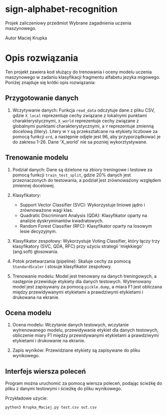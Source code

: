 # sign-alphabet-recognition
Projek zaliczeniowy przedmiot Wybrane zagadnienia uczenia maszynowego. 

Autor Maciej Krupka

# Opis rozwiązania

Ten projekt zawiera kod służący do trenowania i oceny modelu uczenia maszynowego w zadaniu klasyfikacji fragmentu alfabetu jezyka migowego. Poniżej znajduje się krótki opis rozwiązania:

## Przygotowanie danych

1. Wczytywanie danych: Funkcja `read_data` odczytuje dane z pliku CSV, gdzie `X_local` reprezentuje cechy związane z lokalnymi punktami charakterystycznymi, `X_world` reprezentuje cechy związane z globalnymi punktami charakterystycznymi, a `Y` reprezentuje zmienną docelową (litery). Litery w `Y` są przekształcane na etykiety liczbowe za pomocą funkcji `ord`, a następnie odjęte jest 96, aby przyporządkować je do zakresu 1-26. Dane 'X_world' nie sa pozniej wykorztystywane.

## Trenowanie modelu

1. Podział danych: Dane są dzielone na zbiory treningowe i testowe za pomocą funkcji `train_test_split`, gdzie 20% danych jest przeznaczonych do testowania, a podział jest zrównoważony względem zmiennej docelowej.

2. Klasyfikatory:
   - Support Vector Classifier (SVC): Wykorzystuje liniowe jądro i zrównoważone wagi klas.
   - Quadratic Discriminant Analysis (QDA): Klasyfikator oparty na analizie dyskryminantów kwadratowych.
   - Random Forest Classifier (RFC): Klasyfikator oparty na losowym lesie decyzyjnym.

3. Klasyfikator zespołowy: Wykorzystuje Voting Classifier, który łączy trzy klasyfikatory (SVC, QDA, RFC) przy użyciu strategii 'miękkiego' (ang.soft) głosowania.

4. Potok przetwarzania (pipeline): Skaluje cechy za pomocą `StandardScaler` i stosuje klasyfikator zespołowy.

5. Trenowanie modelu: Model jest trenowany na danych treningowych, a następnie przewiduje etykiety dla danych testowych. Wytrenowany model jest zapisywany za pomocą `pickle.dump`, a miara F1 jest obliczana między przewidywanymi etykietami a prawdziwymi etykietami i drukowana na ekranie.

## Ocena modelu

1. Ocena modelu: Wczytanie danych testowych, wczytanie wytrenowanego modelu, przewidywanie etykiet dla danych testowych, obliczenie miary F1 między przewidywanymi etykietami a prawdziwymi etykietami i drukowanie na ekranie.

2. Zapis wyników: Przewidziane etykiety są zapisywane do pliku wynikowego.

## Interfejs wiersza poleceń

Program można uruchomić za pomocą wiersza poleceń, podając ścieżkę do pliku z danymi testowymi i ścieżkę do pliku wynikowego.

Przykładowe użycie:
```
python3 Krupka_Maciej.py test.csv out.csv
```
